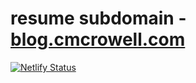 # resume subdomain - [blog.cmcrowell.com](https://blog.cmcrowell.com)

[![Netlify Status](https://api.netlify.com/api/v1/badges/027d4024-a3d7-44c9-972c-c7e6d946e9fd/deploy-status)](https://app.netlify.com/sites/elegant-haibt-ad8bfa/deploys)

